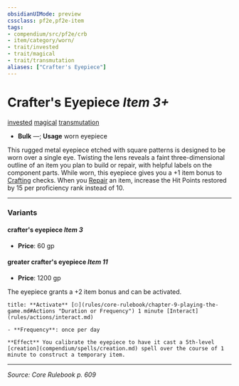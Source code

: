 ```yaml
---
obsidianUIMode: preview
cssclass: pf2e,pf2e-item
tags:
- compendium/src/pf2e/crb
- item/category/worn/
- trait/invested
- trait/magical
- trait/transmutation
aliases: ["Crafter's Eyepiece"]
---
```

# Crafter's Eyepiece *Item 3+*  
[invested](rules/traits/invested.md "Invested Item Trait")  [magical](rules/traits/magical.md "Magical Item Trait")  [transmutation](rules/traits/transmutation.md "Transmutation School Trait")  

- **Bulk** —; **Usage** worn eyepiece

This rugged metal eyepiece etched with square patterns is designed to be worn over a single eye. Twisting the lens reveals a faint three-dimensional outline of an item you plan to build or repair, with helpful labels on the component parts. While worn, this eyepiece gives you a +1 item bonus to [Crafting](compendium/skills.md#Crafting) checks. When you [Repair](rules/actions/repair.md) an item, increase the Hit Points restored by 15 per proficiency rank instead of 10.

---
### Variants

#### crafter's eyepiece *Item 3*

- **Price**: 60 gp

#### greater crafter's eyepiece *Item 11*

- **Price**: 1200 gp

The eyepiece grants a +2 item bonus and can be activated.

```ad-embed-ability
title: **Activate** [⏲](rules/core-rulebook/chapter-9-playing-the-game.md#Actions "Duration or Frequency") 1 minute [Interact](rules/actions/interact.md)

- **Frequency**: once per day

**Effect** You calibrate the eyepiece to have it cast a 5th-level [creation](compendium/spells/creation.md) spell over the course of 1 minute to construct a temporary item.
```

---
*Source: Core Rulebook p. 609*
